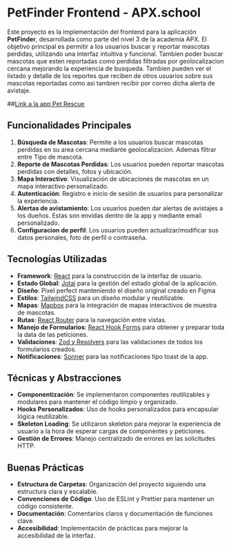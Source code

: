 # PetFinder Frontend - APX.school

Este proyecto es la implementación del frontend para la aplicación **PetFinder**, desarrollada como parte del nivel 3 de la academia APX. El objetivo principal es permitir a los usuarios buscar y reportar mascotas perdidas, utilizando una interfaz intuitiva y funcional. Tambien poder buscar mascotas que esten reportadas como perdidas filtradas por geolocalizacion cercana mejorando la experiencia de busqueda. Tambien pueden ver el listado y detalle de los reportes que reciben de otros usuarios sobre sus mascotas reportadas como asi tambien recibir por correo dicha alerta de avistaje.

##[Link a la app Pet Rescue](http://apx.school/)

## Funcionalidades Principales

1. **Búsqueda de Mascotas**: Permite a los usuarios buscar mascotas perdidas en su area cercana mediante geolocalizacion. Ademas filtrar entre Tipo de mascota.
2. **Reporte de Mascotas Perdidas**: Los usuarios pueden reportar mascotas perdidas con detalles, fotos y ubicación.
3. **Mapa Interactivo**: Visualización de ubicaciones de mascotas en un mapa interactivo personalizado.
4. **Autenticación**: Registro e inicio de sesión de usuarios para personalizar la experiencia.
5. **Alertas de avistamiento**: Los usuarios pueden dar alertas de avistajes a los dueños. Estas son envidas dentro de la app y mediante email personalizado.
6. **Configuracion de perfil**: Los usuarios pueden actualizar/modificar sus datos personales, foto de perfil o contraseña.

## Tecnologías Utilizadas

- **Framework**: [React](https://reactjs.org/) para la construcción de la interfaz de usuario.
- **Estado Global**: [Jotai](https://jotai.org/) para la gestión del estado global de la aplicación.
- **Diseño**: Pixel perfect manteniendo el diseño original creado en Figma
- **Estilos**: [TailwindCSS](http://tailwindcss.com/) para un diseño modular y reutilizable.
- **Mapas**: [Mapbox](https://www.mapbox.com/) para la integración de mapas interactivos de muestra de mascotas.
- **Rutas**: [React Router](https://reactrouter.com/) para la navegación entre vistas.
- **Manejo de Formularios**: [React Hook Forms](https://react-hook-form.com/) para obtener y preparar toda la data de las peticiones.
- **Validaciones**: [Zod y Resolvers](https://zod.dev/) para las validaciones de todos los formularios creados.
- **Notificaciones**: [Sonner](https://sonner.emilkowal.ski/) para las notificaciones tipo toast de la app.

## Técnicas y Abstracciones

- **Componentización**: Se implementaron componentes reutilizables y modulares para mantener el código limpio y organizado.
- **Hooks Personalizados**: Uso de hooks personalizados para encapsular lógica reutilizable.
- **Skeleton Loading**: Se utilizaron skeleton para mejorar la experiencia de usuario a la hora de esperar cargas de componentes y peticiones.
- **Gestión de Errores**: Manejo centralizado de errores en las solicitudes HTTP.

## Buenas Prácticas

- **Estructura de Carpetas**: Organización del proyecto siguiendo una estructura clara y escalable.
- **Convenciones de Código**: Uso de ESLint y Prettier para mantener un código consistente.
- **Documentación**: Comentarios claros y documentación de funciones clave.
- **Accesibilidad**: Implementación de prácticas para mejorar la accesibilidad de la interfaz.
